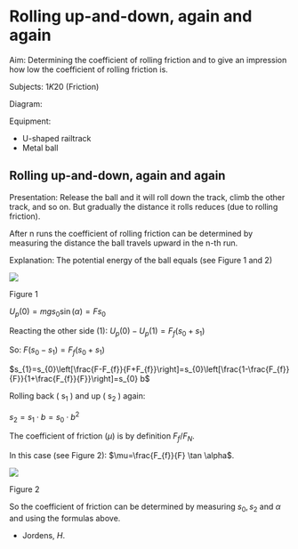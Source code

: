 # Rolling up-and-down, again and again 

Aim: Determining the coefficient of rolling friction and to give an impression how low the coefficient of rolling friction is.

Subjects: $1 K 20$ (Friction)

Diagram:

Equipment:

- U-shaped railtrack
- Metal ball


## Rolling up-and-down, again and again

Presentation: Release the ball and it will roll down the track, climb the other track, and so on. But gradually the distance it rolls reduces (due to rolling friction).

After $\mathrm{n}$ runs the coefficient of rolling friction can be determined by measuring the distance the ball travels upward in the n-th run.

Explanation: The potential energy of the ball equals (see Figure 1 and 2)

![](https://cdn.mathpix.com/cropped/2024_06_24_43a30b66f44780f56f08g-2.jpg?height=238&width=805&top_left_y=648&top_left_x=774)

Figure 1

$U_{p}(0)=m g s_{0} \sin (\alpha)=F s_{0}$

Reacting the other side (1): $U_{p}(0)-U_{p}(1)=F_{f}\left(s_{0}+s_{1}\right)$

So: $F\left(s_{0}-s_{1}\right)=F_{f}\left(s_{0}+s_{1}\right)$

$s_{1}=s_{0}\left[\frac{F-F_{f}}{F+F_{f}}\right]=s_{0}\left[\frac{1-\frac{F_{f}}{F}}{1+\frac{F_{f}}{F}}\right]=s_{0} b$

Rolling back ( $\mathrm{s}_{1}$ ) and up ( $\mathrm{s}_{2}$ ) again:

$s_{2}=s_{1} \cdot b=s_{0} \cdot b^{2}$

The coefficient of friction $(\mu)$ is by definition $F_{f} / F_{N}$.

In this case (see Figure 2): $\mu=\frac{F_{f}}{F} \tan \alpha$.

![](https://cdn.mathpix.com/cropped/2024_06_24_43a30b66f44780f56f08g-2.jpg?height=428&width=794&top_left_y=1640&top_left_x=774)

Figure 2

So the coefficient of friction can be determined by measuring $s_{0}, s_{2}$ and $\alpha$ and using the formulas above.

- Jordens, $H$.

